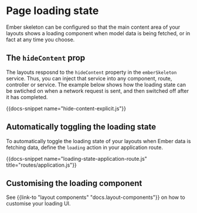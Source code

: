 # Page loading state

Ember skeleton can be configured so that the main content area of your layouts shows a loading component when model data is being fetched,  or in fact at any time you choose.

## The `hideContent` prop

The layouts resposnd to the `hideContent` property in the `emberSkeleton` service. Thus, you can inject that service into any component, route, controller or service. The example below shows how the loading state can be swtiched on when a network request is sent, and then switched off after it has completed. 

{{docs-snippet name="hide-content-explicit.js"}}

## Automatically toggling the loading state

To automatically toggle the loading state of your layouts when Ember data is fetching data, define the `loading` action in your application route.

{{docs-snippet name="loading-state-application-route.js" title="routes/application.js"}}

## Customising the loading component

See {{link-to "layout components" "docs.layout-components"}} on how to customise your loading UI.
